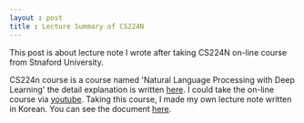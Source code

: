 ```yaml
---
layout : post
title : Lecture Summary of CS224N
---
```


This post is about lecture note I wrote after taking CS224N on-line course from Stnaford University.



CS224n course is a course named 'Natural Language Processing with Deep Learning' the detail explanation is written [here](https://web.stanford.edu/class/archive/cs/cs224n/cs224n.1174/index.html).
I could take the on-line course via [youtube](https://www.youtube.com/watch?v=OQQ-W_63UgQ&list=PL3FW7Lu3i5Jsnh1rnUwq_TcylNr7EkRe6).
Taking this course, I made my own lecture note written in Korean. You can see the document [here](https://github.com/limhyesu98/limhyesu98.github.io/blob/master/CS224N%20lecture%20note.pdf).
